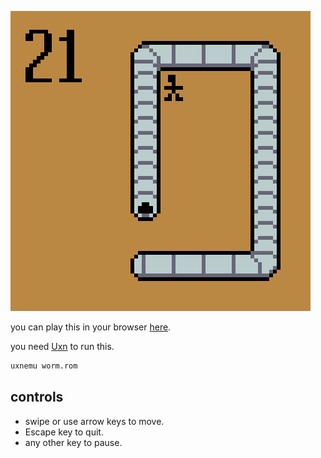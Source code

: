 ![preview image](preview.png)

you can play this in your browser [here](https://rabbits.srht.site/uxn5/#r=GaCwa4AIN6CAbIAKN6BAfIAMN6AAFIAwP4AihAhTJDegATeAgDegAZ6AkDdgBFRgASoAoBuDFgggARyAghYGgAgcIAESoAMPEAkgAARgAQwABoAQHCAAIQaAIBwgACAGgEAcIAAfBoCAHCAAHiAAIaAggDw1ABkAgABgAacAgAJgAaEAgANgAZsAgAFgAZUAgA-QgAEeBBEAgACgAJYWCQaA9hOgAQEpIABNhWYLAKUAgJI2oAAAOYCUgQYiJ2ADlidgA5IqwAMgAAMkRl4iJmADhKAAAyogAAVCIkAAEQKBgVkGwAJYwANcT2ABLICSNoC9M4CUNoC-MwCADxAgAEeACBAGIAAHAoAJEGAAhIABGYAIEYAOkIABGY8EEU-ACzCADRBgAY9gAaiAAAggAAYCgP9gAUsgAA6AC7CBGgV0BTFgATqA116ggA8XAKADAyaAADGAAjGgAQQRoAEFEaAAAYAGMaACChGgAAgRoBAJEaAADxFgABdgAOKgAACAKLcBATegwC4XoAIKgCA3bIAFEIAEEYAAMK-ABBBvYAEqFYAEEGABDIBVEgoQIAAMgAIwYAD4gAIxQAAmgAqAqhkEEYAGsCGPBTHPgB8cIAAPgAmQBoAECCAAA4EcH0KAADCAAjDgAACoIAAHYWAAu0D_9SIibyGABjApIAAmgB4AC4AJPwqACpABAQQRYABIbAaABBAegAIJIAACAmyABRFsoAMPEaADU4AgN6AAACaAgDeAkDegAAMTAKAgAIGA-xMIDACAzhkgN6ABN4CAN6ABnoCQNwBgAiKAFJsaGWACGoEHMyZgAF4gAAaACzFAAAQiQP_fYAIBgAMcgA0RYAH4gH8cgBAYgA4RbIAABKADsDgUbAABAP-BDBu9OBRs_wABACZgABgUBmD_6gUYgBRgAYIPYP_SgQkTeE9soAdIOGyAAjCpIAAFIiKAAWyA2hooIAAGYP_IQP_pIiKAAGxgAAlgABRgAJZAAQKArzsotwEBN6CALhdsoAAmF4AAMIACMCZgARsmYP-wFI-gBkgFYABAqCAALc9g_4gmYAECJmD_lxQGgCAfTx2ApQMFqDgUgQcN6DiALDcPoIEvF0D_z0KAaxcwYADUoAW4gAQQ4IEABiAAA8AgWAaAAgmACQ4QWIADCSAABOAQAH2AAE-AOwJPgC-ChA2gBnigAg0QCiAABKAAGIBWToALMGAAiIAOEAaADwogAEOAEQcZgAEfD4ANEAZg_tLPYACZYACigCg2OIAoN2D-zk9gAIhgAJGAKjY4gCo3BoAEHIAQH4AABIAsNjigAAiAqQICoAGBbicEgCi3AQE3oBUmF6D_BjCgAAq7rzo5b50g__QigSAAAgJsgEA_oAaogN0BoEGA3AfpoAAFP4AqN4EGRyg3bIogAAiJIAACGWwCbAOAARlsB4CAHCAAAWyg__8-IWyegIAcDxqAfxxPHWyA_weABx8aBGyAxhaAxRaAMB8egAITbIAAhoCfP8YWHgSABh8egO8TbABAAFAgEFAAADAAIDAAQBD87u_v7-0C_AD8_v7-_vwAw73_____Zjx-fn5mQkI8ADx-__-AEwAAgBECfn5-gB-AI4INA35-_--AAAIA_wCANg7__wAfJ3v9_oL8_gAfP3-AAAn45N6_f0E_fwD4gWAI_gN9v9_d2gT4gQwK_PgAwL3797dXIB-BLAQ_HwA_b4BQAkA_AIE-AT8AgICBf4OAgJ8D5348AIGNHTwAAAAYGBB8EChsABgYFHgQLGAAGBhQPBBoDAAwMIIXATAwhA-CHwF8xocAAHyAPwF4GIUAAX4AgB8KBgYGDBgwYMDAwP6ADwQGBgYcBoEAgC8VDAwcHDwsbEzM_gwMDD8AAP7AwMDA_IIegE8AHoA4APyGXwD-gEyFYQgAADxmZmZuPGaFf4OPAH6CXw).

you need [Uxn](https://100r.co/site/uxn.html) to run this.
```bash
uxnemu worm.rom
```

## controls
- swipe or use arrow keys to move.
- Escape key to quit.
- any other key to pause.

